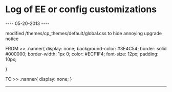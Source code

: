 # Log of EE or config customizations

---- 05-20-2013 ----

modified /themes/cp_themes/default/global.css to hide annoying upgrade notice

FROM >>
.nanner{
	display: none;
	background-color: #3E4C54;
	border: solid #000000;
	border-width: 1px 0;
	color: #ECF1F4;
	font-size: 12px;
	padding: 10px;

}

TO >>
.nanner{
	display: none;
}

-------------------